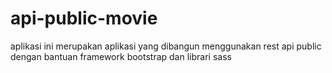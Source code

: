 # api-public-movie
aplikasi ini merupakan aplikasi yang dibangun menggunakan rest api public 
dengan bantuan framework bootstrap dan librari sass
